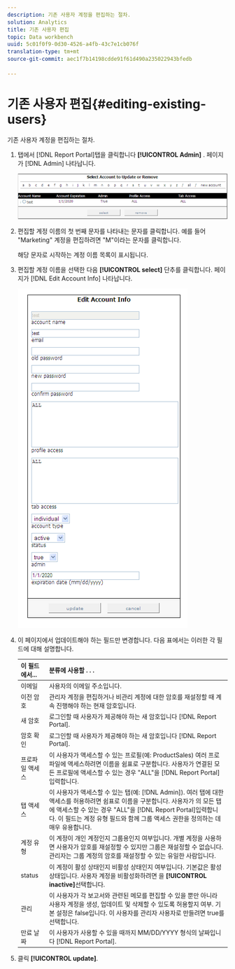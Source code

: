 ```yaml
---
description: 기존 사용자 계정을 편집하는 절차.
solution: Analytics
title: 기존 사용자 편집
topic: Data workbench
uuid: 5c01f0f9-0d30-4526-a4fb-43c7e1cb076f
translation-type: tm+mt
source-git-commit: aec1f7b14198cdde91f61d490a235022943bfedb

---
```



# 기존 사용자 편집{#editing-existing-users}

기존 사용자 계정을 편집하는 절차.

1. 탭에서 [!DNL Report Portal]탭을 클릭합니다 **[!UICONTROL Admin]** . 페이지가 [!DNL Admin] 나타납니다.

   ![](assets/report_admintag2.png)

1. 편집할 계정 이름의 첫 번째 문자를 나타내는 문자를 클릭합니다. 예를 들어 &quot;Marketing&quot; 계정을 편집하려면 &quot;M&quot;이라는 문자를 클릭합니다.

   해당 문자로 시작하는 계정 이름 목록이 표시됩니다.

1. 편집할 계정 이름을 선택한 다음 **[!UICONTROL select]** 단추를 클릭합니다. 페이지가 [!DNL Edit Account Info] 나타납니다.

   ![단계 정보](assets/rptPort_scrn_AdminTab_editUser.png)

1. 이 페이지에서 업데이트해야 하는 필드만 변경합니다. 다음 표에서는 이러한 각 필드에 대해 설명합니다.

   | 이 필드에서... | 분류에 사용할 . . . |
   |---|---|
   | 이메일 | 사용자의 이메일 주소입니다. |
   | 이전 암호 | 관리자 계정을 편집하거나 비관리 계정에 대한 암호를 재설정할 때 계속 진행해야 하는 현재 암호입니다. |
   | 새 암호 | 로그인할 때 사용자가 제공해야 하는 새 암호입니다 [!DNL Report Portal]. |
   | 암호 확인 | 로그인할 때 사용자가 제공해야 하는 새 암호입니다 [!DNL Report Portal]. |
   | 프로파일 액세스 | 이 사용자가 액세스할 수 있는 프로필(예: ProductSales) 여러 프로파일에 액세스하려면 이름을 쉼표로 구분합니다. 사용자가 연결된 모든 프로필에 액세스할 수 있는 경우 &quot;ALL&quot;을 [!DNL Report Portal]입력합니다. |
   | 탭 액세스 | 이 사용자가 액세스할 수 있는 탭(예: [!DNL Admin]). 여러 탭에 대한 액세스를 허용하려면 쉼표로 이름을 구분합니다. 사용자가 의 모든 탭에 액세스할 수 있는 경우 &quot;ALL&quot;을 [!DNL Report Portal]입력합니다. 이 필드는 계정 유형 필드와 함께 그룹 액세스 권한을 정의하는 데 매우 유용합니다. |
   | 계정 유형 | 이 계정이 개인 계정인지 그룹용인지 여부입니다. 개별 계정을 사용하면 사용자가 암호를 재설정할 수 있지만 그룹은 재설정할 수 없습니다. 관리자는 그룹 계정의 암호를 재설정할 수 있는 유일한 사람입니다. |
   | status | 이 계정이 활성 상태인지 비활성 상태인지 여부입니다. 기본값은 활성 상태입니다. 사용자 계정을 비활성화하려면 을 **[!UICONTROL inactive]**&#x200B;선택합니다. |
   | 관리 | 이 사용자가 각 보고서와 관련된 메모를 편집할 수 있을 뿐만 아니라 사용자 계정을 생성, 업데이트 및 삭제할 수 있도록 허용할지 여부. 기본 설정은 false입니다. 이 사용자를 관리자 사용자로 만들려면 true를 선택합니다. |
   | 만료 날짜 | 이 사용자가 사용할 수 있을 때까지 MM/DD/YYYY 형식의 날짜입니다 [!DNL Report Portal]. |

1. 클릭 **[!UICONTROL update]**.
